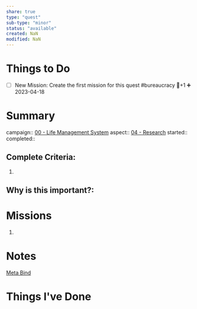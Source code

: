 ```yaml
---
share: true
type: "quest"
sub-type: "minor"
status: "available"
created: NaN 
modified: NaN
---
```

 
 
# Things to Do
- [ ] New Mission: Create the first mission for this quest #bureaucracy 🥄+1 ➕ 2023-04-18 
# Summary
campaign:: [00 - Life Management System](../00%20-%20Life%20Management%20System.md)
aspect:: [04 - Research](./04%20-%20Research.md)
started:: 
completed::
## Complete Criteria:
1. 

## Why is this important?:

# Missions
1.

# Notes
[Meta Bind](Meta%20Bind.md)
# Things I've Done